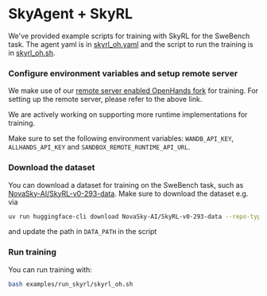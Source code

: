 # SkyAgent + SkyRL


We've provided example scripts for training with SkyRL for the SweBench task. The agent yaml is in [skyrl_oh.yaml](./skyrl_oh.yaml) and the script to run the training is in [skyrl_oh.sh](./skyrl_oh.sh). 


### Configure environment variables and setup remote server

We make use of our [remote server enabled OpenHands fork](https://github.com/NovaSky-AI/SKyRL-OpenHands) for training. For setting up the remote server, please refer to the above link. 

We are actively working on supporting more runtime implementations for training.

Make sure to set the following environment variables: `WANDB_API_KEY`, `ALLHANDS_API_KEY` and `SANDBOX_REMOTE_RUNTIME_API_URL`. 

### Download the dataset


You can download a dataset for training on the SweBench task, such as [NovaSky-AI/SkyRL-v0-293-data](https://huggingface.co/datasets/NovaSky-AI/SkyRL-v0-293-data). 
Make sure to download the dataset e.g. via

```bash
uv run huggingface-cli download NovaSky-AI/SkyRL-v0-293-data --repo-type dataset --local-dir ~/data/datasets_skyrl
```

and update the path in `DATA_PATH` in the script

### Run training


You can run training with:

```bash
bash examples/run_skyrl/skyrl_oh.sh
```





